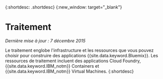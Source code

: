 {:shortdesc: .shortdesc} 
{:new_window: target="_blank"}

# Traitement 
*Dernière mise à jour : 7 décembre 2015*

Le traitement englobe l'infrastructure et les ressources que vous pouvez choisir pour construire des applications
{{site.data.keyword.Bluemix}}. Les ressources de traitement incluent des applications Cloud Foundry, {{site.data.keyword.IBM_notm}}
Containers et {{site.data.keyword.IBM_notm}} Virtual Machines.
{:shortdesc}

